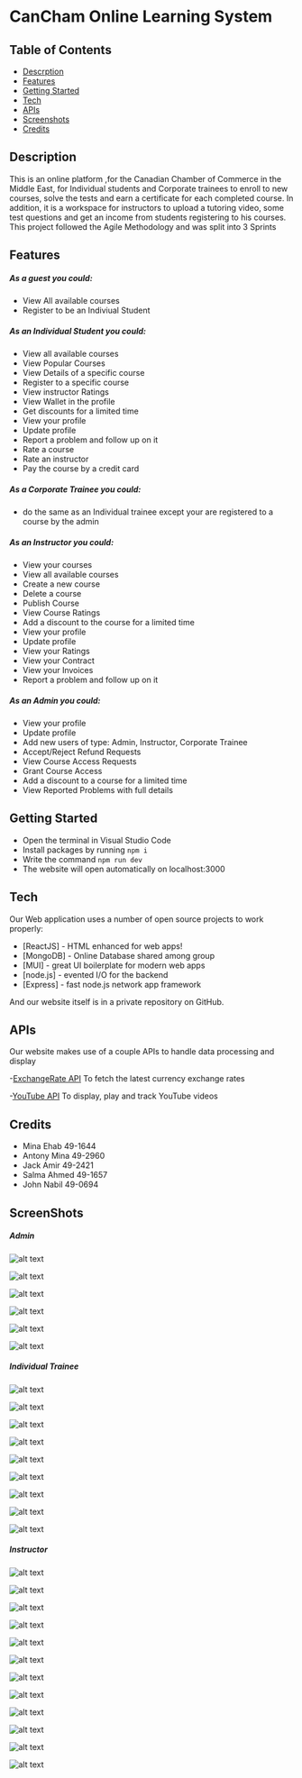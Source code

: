 # CanCham Online Learning System

## Table of Contents

- [Descrption](#descrption)
- [Features](#features)
- [Getting Started](#getting_started)
- [Tech](#tech)
- [APIs](#apis)
- [Screenshots](#screenshots)
- [Credits](#credits)

## Description
This is an online platform ,for the Canadian Chamber of Commerce in the Middle East, for Individual students and Corporate trainees to enroll to new courses, solve the tests and earn a certificate for each completed course. In addition, it is a workspace for instructors to upload a tutoring video, some test questions and get an income from students registering to his courses.
This project followed the Agile Methodology and was split into 3 Sprints


## Features

##### As a guest you could:
- View All available courses
- Register to be an Indiviual Student

##### As an Individual Student you could:
- View all available courses
- View Popular Courses
- View Details of a specific course
- Register to a specific course
- View instructor Ratings
- View Wallet in the profile
- Get discounts for a limited time
- View your profile
- Update profile
- Report a problem and follow up on it
- Rate a course
- Rate an instructor
- Pay the course by a credit card

##### As a Corporate Trainee you could:
- do the same as an Individual trainee except your are registered to a course by the admin

##### As an Instructor you could:
- View your courses
- View all available courses
- Create a new course
- Delete a course
- Publish Course
- View Course Ratings
- Add a discount to the course for a limited time
- View your profile
- Update profile
- View your Ratings
- View your Contract
- View your Invoices
- Report a problem and follow up on it

##### As an Admin you could:
- View your profile
- Update profile
- Add new users of type: Admin, Instructor, Corporate Trainee
- Accept/Reject Refund Requests
- View Course Access Requests
- Grant Course Access 
- Add a discount to a course for a limited time
- View Reported Problems with full details

## Getting Started
- Open the terminal in Visual Studio Code
- Install packages by running ```npm i```
- Write the command ```npm run dev```
- The website will open automatically on localhost:3000 

## Tech

Our Web application uses a number of open source projects to work properly:

- [ReactJS] - HTML enhanced for web apps!
- [MongoDB] - Online Database shared among group
- [MUI] - great UI boilerplate for modern web apps
- [node.js] - evented I/O for the backend
- [Express] - fast node.js network app framework 

And our website itself is in a private repository on GitHub.

## APIs

Our website makes use of a couple APIs to handle data processing and display

-[ExchangeRate API](https://www.exchangerate-api.com/) To fetch the latest currency exchange rates

-[YouTube API](https://developers.google.com/youtube/iframe_api_reference) To display, play and track YouTube videos

## Credits
- Mina Ehab 49-1644
- Antony Mina 49-2960
- Jack Amir 49-2421
- Salma Ahmed 49-1657
- John Nabil 49-0694

## ScreenShots
##### Admin

![alt text](assets/images/Screenshot1.png)


![alt text](assets/images/Screenshot2.png)


![alt text](assets/images/Screenshot3.png)


![alt text](assets/images/Screenshot4.png)


![alt text](assets/images/Screenshot5.png)


![alt text](assets/images/Screenshot6.png)

##### Individual Trainee

![alt text](assets/images/Screenshot7.png)


![alt text](assets/images/Screenshot8.png)


![alt text](assets/images/Screenshot9.png)


![alt text](assets/images/Screenshot10.png)


![alt text](assets/images/Screenshot11.png)


![alt text](assets/images/Screenshot12.png)


![alt text](assets/images/Screenshot13.png)


![alt text](assets/images/Screenshot14.png)


![alt text](assets/images/Screenshot15.png)

##### Instructor

![alt text](assets/images/Screenshot16.png)


![alt text](assets/images/Screenshot17.png)


![alt text](assets/images/Screenshot18.png)


![alt text](assets/images/Screenshot19.png)


![alt text](assets/images/Screenshot20.png)


![alt text](assets/images/Screenshot21.png)


![alt text](assets/images/Screenshot22.png)


![alt text](assets/images/Screenshot23.png)


![alt text](assets/images/Screenshot24.png)


![alt text](assets/images/Screenshot25.png)


![alt text](assets/images/Screenshot26.png)


![alt text](assets/images/Screenshot27.png)
